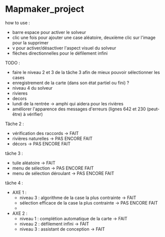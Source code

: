 # Mapmaker_project

how to use :
- barre espace pour activer le solveur 
- clic une fois pour ajouter une case aléatoire, deuxième clic sur l'image pour la supprimer
- v pour activer/désactiver l'aspect visuel du solveur
- flèches directionnelles pour le défilement infini
  
TODO : 
- faire le niveau 2 et 3 de la tâche 3 afin de mieux pouvoir sélectionner les cases
- enregistrement de la carte (dans son état partiel ou fini) ? 
- niveau 4 du solveur
- rivieres
- decors
- lundi de la rentrée -> amphi qui aidera pour les rivières
- améliorer l'apparence des messages d'erreurs (lignes 642 et 230 (peut-être) à vérifier)


Tâche 2 :
- vérification des raccords -> FAIT
- rivières naturelles -> PAS ENCORE FAIT
- décors ->  PAS ENCORE FAIT

tâche 3 :
  - tuile aléatoire -> FAIT
  - menu de sélection -> PAS ENCORE FAIT
  - menu de sélection déroulant -> PAS ENCORE FAIT 
 
tâche 4 :

 - AXE 1 :
    - niveau 3 : algorithme de la case la plus contrainte -> FAIT 
    - sélection efficace de la case la plus contrainte -> PAS ENCORE FAIT
    - 
-  AXE 2 :
    - niveau 1 : complétion automatique de la carte -> FAIT
    - niveau 2 : défilement infini -> FAIT 
    - niveau 3 : assistant de conception -> FAIT 
